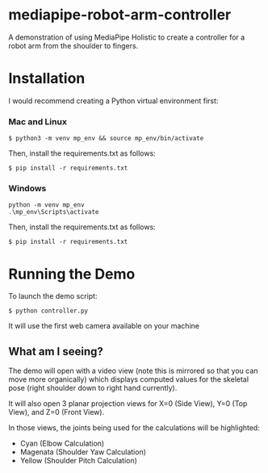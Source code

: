 # mediapipe-robot-arm-controller
A demonstration of using MediaPipe Holistic to create a controller for a robot arm from the shoulder to fingers. 

# Installation

I would recommend creating a Python virtual environment first:

### Mac and Linux
```
$ python3 -m venv mp_env && source mp_env/bin/activate
```
Then, install the requirements.txt as follows:
```
$ pip install -r requirements.txt
```

### Windows
```
python -m venv mp_env
.\mp_env\Scripts\activate
```
Then, install the requirements.txt as follows:
```
$ pip install -r requirements.txt
```



# Running the Demo

To launch the demo script:
```
$ python controller.py
```

It will use the first web camera available on your machine

## What am I seeing?
The demo will open with a video view (note this is mirrored so that you can move more organically) which displays computed values for the skeletal pose (right shoulder down to right hand currently). 

It will also open 3 planar projection views for X=0 (Side View), Y=0 (Top View), and Z=0 (Front View).

In those views, the joints being used for the calculations will be highlighted:

- Cyan (Elbow Calculation)
- Magenata (Shoulder Yaw Calculation)
- Yellow (Shoulder Pitch Calculation)

